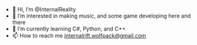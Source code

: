 - 👋 Hi, I’m @InternalReality
- 👀 I’m interested in making music, and some game developing here and there
- 🌱 I’m currently learning C#, Python, and C++
- 📫 How to reach me internalrift.wolfpack@gmail.com

<!---
InternalReality/InternalReality is a ✨ special ✨ repository because its `README.md` (this file) appears on your GitHub profile.
You can click the Preview link to take a look at your changes.
--->
